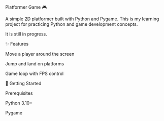 Platformer Game 🎮

A simple 2D platformer built with Python and Pygame.
This is my learning project for practicing Python and game development concepts.

It is still in progress.

✨ Features

Move a player around the screen

Jump and land on platforms

Game loop with FPS control

🚀 Getting Started

Prerequisites

Python 3.10+

Pygame
